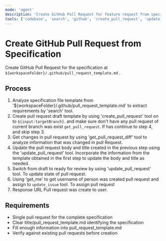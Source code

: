 ```yaml
---
mode: 'agent'
description: 'Create GitHub Pull Request for feature request from specification file using pull_request_template.md template.'
tools: ['codebase', 'search', 'github', 'create_pull_request', 'update_pull_request', 'get_pull_request_diff']
---
```

# Create GitHub Pull Request from Specification

Create GitHub Pull Request for the specification at `${workspaceFolder}/.github/pull_request_template.md` .

## Process

1. Analyze specification file template from '${workspaceFolder}/.github/pull_request_template.md' to extract requirements by 'search' tool.
2. Create pull request draft template by using 'create_pull_request' tool on to `${input:targetBranch}`. and make sure don't have any pull request of current branch was exist `get_pull_request`. If has continue to step 4, and skip step 3.
3. Get changes in pull request by using 'get_pull_request_diff' tool to analyze information that was changed in pull Request.
4. Update the pull request body and title created in the previous step using the 'update_pull_request' tool. Incorporate the information from the template obtained in the first step to update the body and title as needed.
5. Switch from draft to ready for review by using 'update_pull_request' tool. To update state of pull request.
6. Using 'get_me' to get username of person was created pull request and assign to `update_issue` tool. To assign pull request
7. Response URL Pull request was create to user.

## Requirements
- Single pull request for the complete specification
- Clear title/pull_request_template.md identifying the specification
- Fill enough information into pull_request_template.md
- Verify against existing pull requests before creation